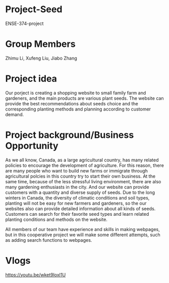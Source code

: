 # Project-Seed
ENSE-374-project

# Group Members

Zhimu Li, Xufeng Liu, Jiabo Zhang

# Project idea

Our porject is creating a shopping website to small family farm and gardeners, and the main products are various plant seeds. The website can provide the best recommendations about seeds choice and the corresponding planting methods and planning according to customer demand.

# Project background/Business Opportunity

As we all know, Canada, as a large agricultural country, has many related policies to encourage the development of agriculture. For this reason, there are many people who want to build new farms or immigrate through agricultural polcies in this country try to start their own business. At the same time, because of the less stressful living environment, there are also many gardening enthusiasts in the city. And our website can provide customers with a quantity and diverse supply of seeds. Due to the long winters in Canada, the diversity of climatic conditions and soil types, planting will not be easy for new farmers and gardeners, so the our websites also can provide detailed information about all kinds of seeds. Customers can search for their favorite seed types and learn related planting conditions and methods on the website.

All members of our team have experience and skills in making webpages, but in this cooperative project we will make some different attempts, such as adding search functions to webpages.

# Vlogs

https://youtu.be/wket9loxl1U
